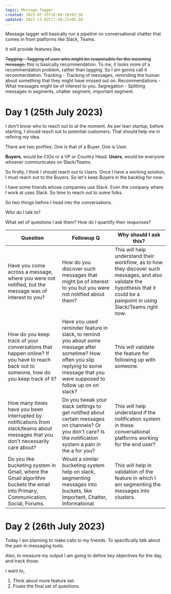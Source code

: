 ```yaml
---
topic: Message Tagger
created: 2023-07-25T16:08:18+05:30
updated: 2023-11-02T17:39:21+05:30
---
```


Message tagger will basically run a pipeline on conversational chatter that comes in from platforms like Slack, Teams.

It will provide features like,

~~Tagging - Tagging of user who might be responsible for the incoming message.~~ this is basically recommendation. To me, it looks more of a recommendation problem, rather than tagging. So I am gonna call it recommendation.
Tracking - Tracking of messages, reminding the human about something that they might have missed out on.
Recommendations - What messages might be of interest to you.
Segregation - Splitting messages in segments, chatter segment, important segment.

# Day 1 (25th July 2023)

I don't know who to reach out to at the moment. As per lean startup, before starting, I should reach out to potential customers. That should help me in refining my idea.

There are two profiles.
One is that of a Buyer.
One is User.

**Buyers**, would be CIOs or a VP or Country Head.
**Users**, would be everyone whoever communicates on Slack/Teams.

So firstly, I think I should reach out to Users. Once I have a working solution, I must reach out to the Buyers. So let's keep Buyers in the backlog for now.

I have some friends whose companies use Slack. Even the company where I work at uses Slack. So time to reach out to some folks.


So two things before I head into the conversations.

Who do I talk to?


What set of questions I ask them? How do I quantify their responses?


| Question                                                                                                                               | Followup Q                                                                                                                                                                             | Why should I ask this?                                                                                                                                                         |
| -------------------------------------------------------------------------------------------------------------------------------------- | -------------------------------------------------------------------------------------------------------------------------------------------------------------------------------------- | ------------------------------------------------------------------------------------------------------------------------------------------------------------------------------ |
| Have you come across a message, where you were not notified, but the message was of interest to you?                                   | How do you discover such messages that might be of interest to you but you were not notified about them?                                                                               | This will help understand their workflow, as to how they discover such messages, and also validate the hypothesis that it could be a painpoint in using Slack/Teams right now. |
| How do you keep track of your conversations that happen online? If you have to reach back out to someone, how do you keep track of it? | Have you used reminder feature in slack, to remind you about some message after sometime? How often you slip replying to some message that you were supposed to follow up on on slack? | This will validate the feature for following up with someone.                                                                                                                  |
| How many times have you been interrupted by notifications from slack/teams about messages that you don't necessarily care about?       | Do you tweak your slack settings to get notified about certain messages on channels? Or you don't care? Is the notification system a pain in the a for you?                            | This will help understand if the notification system in these conversational platforms working for the end user?                                                               |
| Do you like bucketing system in Gmail, where the Gmail algorithm buckets the email into Primary, Communication, Social, Forums.        | Would a similar bucketing system help on slack, segmenting messages into buckets, like Important, Chatter, Informational.                                                              | This will help in validation of the feature in which I am segmenting the messages into clusters.                                                                               |



# Day 2 (26th July 2023)

Today I am planning to make calls to my friends. To specifically talk about the pain in messaging tools.

Also, to measure my output I am going to define key objectives for the day, and track those.

I want to,

1. Think about more feature set.
2. Fixate the final set of questions.

